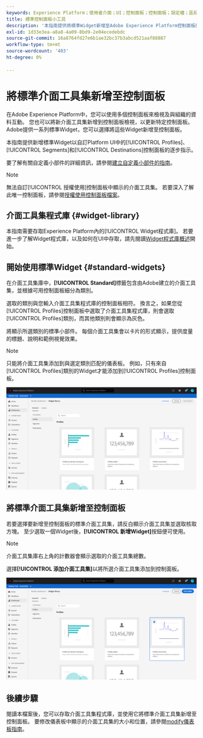 ```yaml
---
keywords: Experience Platform；使用者介面；UI；控制面板；控制面板；設定檔；區段；目的地；授權使用
title: 標準控制面板小工具
description: '本指南提供將標準Widget新增至Adobe Experience Platform控制面板的逐步指示。 '
exl-id: 1d33e3ea-a8a8-4a09-8bd9-2e04ecedebdc
source-git-commit: 16a8764fd27e6b1ae32bc37b3abcd521aaf88887
workflow-type: tm+mt
source-wordcount: '403'
ht-degree: 0%

---
```


# 將標準介面工具集新增至控制面板

在Adobe Experience Platform中，您可以使用多個控制面板來檢視及與組織的資料互動。 您也可以將新介面工具集新增到控制面板檢視，以更新特定控制面板。 Adobe提供一系列標準Widget，您可以選擇將這些Widget新增至控制面板。

本指南提供新增標準Widget以自訂Platform UI中的[!UICONTROL Profiles]、[!UICONTROL Segments]和[!UICONTROL Destinations]控制面板的逐步指示。

要了解有關自定義小部件的詳細資訊，請參閱[建立自定義小部件的指南](custom-widgets.md)。

>[!NOTE]
>
>無法自訂[!UICONTROL 授權使用]控制面板中顯示的介面工具集。 若要深入了解此唯一控制面板，請參閱[授權使用控制面板檔案](../guides/license-usage.md)。

## 介面工具集程式庫 {#widget-library}

本指南需要存取Experience Platform內的[!UICONTROL Widget程式庫]。 若要進一步了解Widget程式庫，以及如何在UI中存取，請先閱讀[Widget程式庫概述](widget-library.md)開始。

## 開始使用標準Widget {#standard-widgets}

在介面工具集庫中，**[!UICONTROL Standard]**&#x200B;標籤包含由Adobe建立的介面工具集，並根據可用控制面板細分為類別。

選取的類別與您輸入介面工具集程式庫的控制面板相符。 換言之，如果您從[!UICONTROL Profiles]控制面板中選取了介面工具集程式庫，則會選取[!UICONTROL Profiles]類別，而其他類別則會顯示為灰色。

將顯示所選類別的標準小部件。 每個介面工具集會以卡片的形式顯示，提供度量的標題、說明和範例視覺效果。

>[!NOTE]
>
>只能將介面工具集添加到與選定類別匹配的儀表板。 例如，只有來自[!UICONTROL Profiles]類別的Widget才能添加到[!UICONTROL Profiles]控制面板。

![](../images/customization/standard-widgets.png)

## 將標準介面工具集新增至控制面板

若要選擇要新增至控制面板的標準介面工具集，請反白顯示介面工具集並選取核取方塊。 至少選取一個Widget後，**[!UICONTROL 新增Widget]**&#x200B;按鈕便可使用。

>[!NOTE]
>
>介面工具集庫右上角的計數器會顯示選取的介面工具集總數。

選擇&#x200B;**[!UICONTROL 添加介面工具集]**&#x200B;以將所選介面工具集添加到控制面板。

![](../images/customization/add-widget.png)

## 後續步驟

閱讀本檔案後，您可以存取介面工具集程式庫，並使用它將標準介面工具集新增至控制面板。 要修改儀表板中顯示的介面工具集的大小和位置，請參閱[modify儀表板指南](modify.md)。

